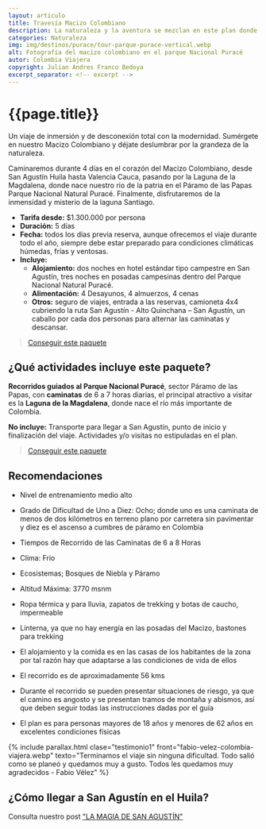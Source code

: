 ```yaml
---
layout: articulo
title: Travesía Macizo Colombiano
description: La naturaleza y la aventura se mezclan en este plan donde se visitan los atractivos más destacados del Parque Natural Nacional Puracé
categories: Naturaleza
img: img/destinos/purace/tour-parque-purace-vertical.webp
alt: Fotografía del macizo colombiano en el parque Nacional Puracé
autor: Colombia Viajera
copyright: Julian Andres Franco Bedoya
excerpt_separator: <!-- excerpt -->
---
```

# {{page.title}}

Un viaje de inmersión y de desconexión total con la modernidad. Sumérgete en nuestro Macizo Colombiano y déjate deslumbrar por la grandeza de la naturaleza.

<!-- excerpt -->

Caminaremos durante 4 días en el corazón del Macizo Colombiano, desde San Agustín Huila hasta Valencia Cauca, pasando por la Laguna de la Magdalena, donde nace nuestro rio de la patria en el Páramo de las Papas Parque Nacional Natural Puracé. Finalmente, disfrutaremos de la inmensidad y misterio de la laguna Santiago.

* **Tarifa desde:** $1.300.000 por persona
* **Duración:** 5 días
* **Fecha:** todos los días previa reserva, aunque ofrecemos el viaje durante todo el año, siempre debe estar preparado para condiciones climáticas húmedas, frías y ventosas.
* **Incluye:**
  * **Alojamiento:** dos noches en hotel estándar tipo campestre en San Agustín, tres noches en posadas campesinas dentro del Parque Nacional Natural Puracé.
  * **Alimentación:** 4 Desayunos, 4 almuerzos, 4 cenas
  * **Otros:** seguro de viajes, entrada a las reservas, camioneta 4x4 cubriendo la ruta San Agustín - Alto Quinchana – San Agustín, un caballo por cada dos personas para alternar las caminatas y descansar.

>[Conseguir este paquete](https://api.whatsapp.com/send?phone=+573209673925&text=Hola.%20Me%20encantar%C3%ADa%20saber%20m%C3%A1s%20sobre%20este%20paquete:%20Traves%C3%ADa%20Macizo%20Colombiano)

## ¿Qué actividades incluye este paquete?

**Recorridos guiados al Parque Nacional Puracé**, sector Páramo de las Papas, con **caminatas** de 6 a 7 horas diarias, el principal atractivo a visitar es la **Laguna de la Magdalena**, donde nace el río más importante de Colombia.

**No incluye:** Transporte para llegar a San Agustín, punto de inicio y finalización del viaje. Actividades y/o visitas no estipuladas en el plan.

>[Conseguir este paquete](https://api.whatsapp.com/send?phone=+573209673925&text=Hola.%20Me%20encantar%C3%ADa%20saber%20m%C3%A1s%20sobre%20este%20paquete:%20Traves%C3%ADa%20Macizo%20Colombiano)

## Recomendaciones

* Nivel de entrenamiento medio alto

* Grado de Dificultad de Uno a Diez: Ocho; donde uno es una caminata de menos de dos kilómetros en terreno plano por carretera sin pavimentar y diez es el ascenso a cumbres de páramo en Colombia

* Tiempos de Recorrido de las Caminatas de 6 a 8 Horas

* Clima: Frio

* Ecosistemas; Bosques de Niebla y Páramo

* Altitud Máxima: 3770 msnm

* Ropa térmica y para lluvia, zapatos de trekking y botas de caucho, impermeable

* Linterna, ya que no hay energía en las posadas del Macizo, bastones para trekking

* El alojamiento y la comida es en las casas de los habitantes de la zona por tal razón hay que adaptarse a las condiciones de vida de ellos

* El recorrido es de aproximadamente 56 kms

* Durante el recorrido se pueden presentar situaciones de riesgo, ya que el camino es angosto y se presentan tramos de montaña y abismos, así que deben seguir todas las instrucciones dadas por el guía

* El plan es para personas mayores de 18 años y menores de 62 años en excelentes condiciones físicas

{% include parallax.html clase="testimonio1" front="fabio-velez-colombia-viajera.webp" texto="Terminamos el viaje sin ninguna dificultad. Todo salió como se planeó y quedamos muy a gusto. Todos les quedamos muy agradecidos - Fabio Vélez" %}

## ¿Cómo llegar a San Agustín en el Huila?

Consulta nuestro post ["LA MAGIA DE SAN AGUSTÍN"]({{site.baseurl}}/san-agustin/)
